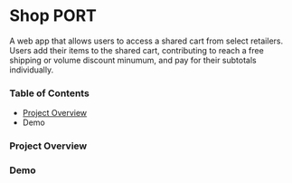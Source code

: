 # Shop PORT

A web app that allows users to access a shared cart from select retailers. 
Users add their items to the shared cart, contributing to reach a free shipping or volume discount minumum, and pay for their subtotals individually.

### Table of Contents
* [Project Overview](###Project-Overview)
* Demo

### Project Overview

### Demo
